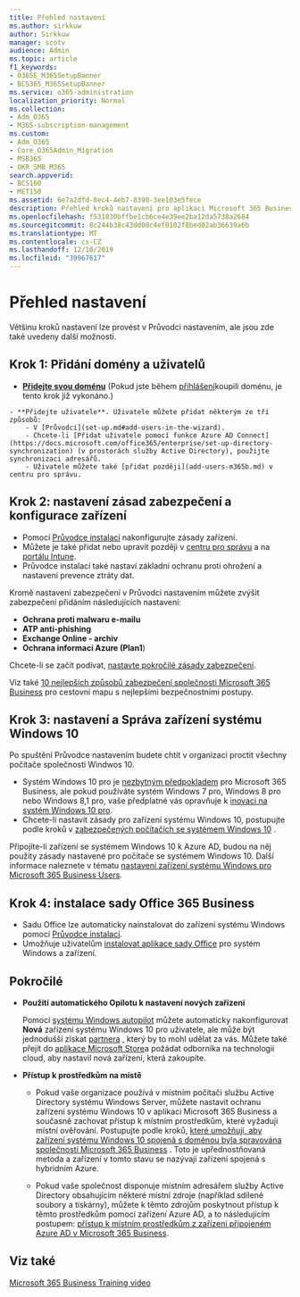 ```yaml
---
title: Přehled nastavení
ms.author: sirkkuw
author: Sirkkuw
manager: scotv
audience: Admin
ms.topic: article
f1_keywords:
- O365E_M365SetupBanner
- BCS365_M365SetupBanner
ms.service: o365-administration
localization_priority: Normal
ms.collection:
- Adm_O365
- M365-subscription-management
ms.custom:
- Adm_O365
- Core_O365Admin_Migration
- MSB365
- OKR_SMB_M365
search.appverid:
- BCS160
- MET150
ms.assetid: 6e7a2dfd-8ec4-4eb7-8390-3ee103e5fece
description: Přehled kroků nastavení pro aplikaci Microsoft 365 Business.
ms.openlocfilehash: f531830bffbe1cb6ce4e39ee2ba12da5738a2684
ms.sourcegitcommit: 8c244b38c43dd00c4ef0102f8bed02ab36639a6b
ms.translationtype: MT
ms.contentlocale: cs-CZ
ms.lasthandoff: 12/10/2019
ms.locfileid: "39967617"
---
```

# <a name="overview-of-setup"></a>Přehled nastavení

Většinu kroků nastavení lze provést v Průvodci nastavením, ale jsou zde také uvedeny další možnosti.

## <a name="step-1-add-your-domain-and-users"></a>Krok 1: Přidání domény a uživatelů

   - **[Přidejte svou doménu](set-up.md#add-your-domain-to-personalize-sign-in)** (Pokud jste během [přihlášení](sign-up.md)koupili doménu, je tento krok již vykonáno.)

    - **Přidejte uživatele**. Uživatele můžete přidat některým ze tří způsobů:
        - V [Průvodci](set-up.md#add-users-in-the-wizard).
        - Chcete-li [Přidat uživatele pomocí funkce Azure AD Connect](https://docs.microsoft.com/office365/enterprise/set-up-directory-synchronization) (v prostorách služby Active Directory), použijte synchronizaci adresářů.
        - Uživatele můžete také [přidat později](add-users-m365b.md) v centru pro správu.
## <a name="step-2-set-up-security-policies-and-configure-devices"></a>Krok 2: nastavení zásad zabezpečení a konfigurace zařízení 

  - Pomocí [Průvodce instalací](set-up.md#protect-your-organization) nakonfigurujte zásady zařízení. 
  - Můžete je také přidat nebo upravit později v [centru pro správu](view-policies-and-devices.md) a na [portálu Intune](https://docs.microsoft.com/intune/tutorial-walkthrough-intune-portal).
  - Průvodce instalací také nastaví základní ochranu proti ohrožení a nastavení prevence ztráty dat.
  
  Kromě nastavení zabezpečení v Průvodci nastavením můžete zvýšit zabezpečení přidáním následujících nastavení:


- **Ochrana proti malwaru e-mailu**
- **ATP anti-phishing**
- **Exchange Online - archiv**
- **Ochrana informací Azure (Plan1**)


Chcete-li se začít podívat, [nastavte pokročilé zásady zabezpečení](set-up-advanced-security.md).

Viz také [10 nejlepších způsobů zabezpečení společnosti Microsoft 365 Business](https://docs.microsoft.com/office365/admin/security-and-compliance/secure-your-business-data) pro cestovní mapu s nejlepšími bezpečnostními postupy.

## <a name="step-3-set-up-and-manage-windows-10-devices"></a>Krok 3: nastavení a Správa zařízení systému Windows 10

Po spuštění Průvodce nastavením budete chtít v organizaci proctit všechny počítače společnosti Windwos 10.
  
- Systém Windows 10 pro je [nezbytným předpokladem](pre-requisites-for-data-protection.md) pro Microsoft 365 Business, ale pokud používáte systém Windows 7 pro, Windows 8 pro nebo Windows 8,1 pro, vaše předplatné vás opravňuje k [inovaci na systém Windows 10 pro](https://docs.microsoft.com/microsoft-365/business/upgrade-to-windows-pro-creators-update).
- Chcete-li nastavit zásady pro zařízení systému Windows 10, postupujte podle kroků v [zabezpečených počítačích se systémem Windows 10](secure-win-10-pcs.md) .

Připojíte-li zařízení se systémem Windows 10 k Azure AD, budou na něj použity zásady nastavené pro počítače se systémem Windows 10. Další informace naleznete v tématu [nastavení zařízení systému Windows pro Microsoft 365 Business Users](set-up-windows-devices.md).

## <a name="step-4-install-office-365-business"></a>Krok 4: instalace sady Office 365 Business
- Sadu Office lze automaticky nainstalovat do zařízení systému Windows pomocí [Průvodce instalací](set-up.md#deploy-office-365-client-apps).
- Umožňuje uživatelům [instalovat aplikace sady Office](https://docs.microsoft.com/office365/admin/setup/install-applications) pro systém Windows a zařízení.
     
## <a name="advanced"></a>Pokročilé
- **Použití automatického Opilotu k nastavení nových zařízení**
            
     Pomocí [systému Windows autopilot](add-autopilot-devices-and-profile.md) můžete automaticky nakonfigurovat **Nová** zařízení systému Windows 10 pro uživatele, ale může být jednodušší získat [partnera](https://www.microsoft.com/solution-providers/search) , který by to mohl udělat za vás. Můžete také přejít do [aplikace Microsoft Store](https://go.microsoft.com/fwlink/?linkid=874598)a požádat odborníka na technologii cloud, aby nastavil nová zařízení, která zakoupíte.

- **Přístup k prostředkům na místě**

     - Pokud vaše organizace používá v místním počítači službu Active Directory systému Windows Server, můžete nastavit ochranu zařízení systému Windows 10 v aplikaci Microsoft 365 Business a současně zachovat přístup k místním prostředkům, které vyžadují místní ověřování. Postupujte podle kroků, [které umožňují, aby zařízení systému Windows 10 spojená s doménou byla spravována společností Microsoft 365 Business](manage-windows-devices.md) . Toto je upřednostňovaná metoda a zařízení v tomto stavu se nazývají zařízení spojená s hybridním Azure.

    - Pokud vaše společnost disponuje místním adresářem služby Active Directory obsahujícím některé místní zdroje (například sdílené soubory a tiskárny), můžete k těmto zdrojům poskytnout přístup k těmto prostředkům pomocí zařízení Azure AD, a to následujícím postupem: [přístup k místním prostředkům z zařízení připojeném Azure AD v Microsoft 365 Business](access-resources.md).

## <a name="see-also"></a>Viz také

[Microsoft 365 Business Training video](https://support.office.com/article/6ab4bbcd-79cf-4000-a0bd-d42ce4d12816)
